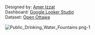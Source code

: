 Designed by: <a href="https://github.com/amrzat" target="_blank">Amer Izzat</a><br />
Dashboard: <a href="https://datastudio.google.com/reporting/8845a32a-31fa-47fd-89b8-cd16df072205" target="_blank">Google Looker Studio</a><br />
Dataset: <a href="https://open.ottawa.ca/datasets/ottawa::public-drinking-water-fountains/about" target="_blank">Open Ottawa</a>
<br />
<br />
![Public_Drinking_Water_Fountains png-1](https://user-images.githubusercontent.com/114406689/210165807-9f9f6cae-d4f5-428c-87e9-b1ee38173682.png)

